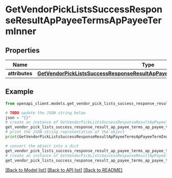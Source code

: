 # GetVendorPickListsSuccessResponseResultApPayeeTermsApPayeeTermInner


## Properties

Name | Type | Description | Notes
------------ | ------------- | ------------- | -------------
**attributes** | [**GetVendorPickListsSuccessResponseResultApPayeeTermsApPayeeTermInnerAttributes**](GetVendorPickListsSuccessResponseResultApPayeeTermsApPayeeTermInnerAttributes.md) |  | 

## Example

```python
from openapi_client.models.get_vendor_pick_lists_success_response_result_ap_payee_terms_ap_payee_term_inner import GetVendorPickListsSuccessResponseResultApPayeeTermsApPayeeTermInner

# TODO update the JSON string below
json = "{}"
# create an instance of GetVendorPickListsSuccessResponseResultApPayeeTermsApPayeeTermInner from a JSON string
get_vendor_pick_lists_success_response_result_ap_payee_terms_ap_payee_term_inner_instance = GetVendorPickListsSuccessResponseResultApPayeeTermsApPayeeTermInner.from_json(json)
# print the JSON string representation of the object
print(GetVendorPickListsSuccessResponseResultApPayeeTermsApPayeeTermInner.to_json())

# convert the object into a dict
get_vendor_pick_lists_success_response_result_ap_payee_terms_ap_payee_term_inner_dict = get_vendor_pick_lists_success_response_result_ap_payee_terms_ap_payee_term_inner_instance.to_dict()
# create an instance of GetVendorPickListsSuccessResponseResultApPayeeTermsApPayeeTermInner from a dict
get_vendor_pick_lists_success_response_result_ap_payee_terms_ap_payee_term_inner_from_dict = GetVendorPickListsSuccessResponseResultApPayeeTermsApPayeeTermInner.from_dict(get_vendor_pick_lists_success_response_result_ap_payee_terms_ap_payee_term_inner_dict)
```
[[Back to Model list]](../README.md#documentation-for-models) [[Back to API list]](../README.md#documentation-for-api-endpoints) [[Back to README]](../README.md)


